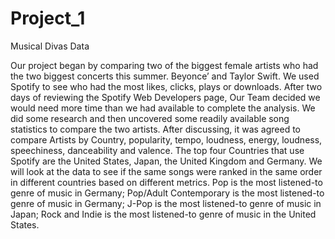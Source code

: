 # Project_1
Musical Divas Data

Our project began by comparing two of the biggest female artists who had the two biggest concerts this summer. Beyonce’ and Taylor Swift. We used Spotify to see who had the most likes, clicks, plays or downloads. After two days of reviewing the Spotify Web Developers page, Our Team decided we would need more time than we had available to complete the analysis. We did some research and then uncovered some readily available song statistics to compare the two artists. After discussing, it was agreed to compare Artists by Country, popularity, tempo, loudness, energy, loudness, speechiness, danceability and valence. The top four Countries that use Spotify are the United States, Japan, the United Kingdom and Germany. We will look at the data to see if the same songs were ranked in the same order in different countries based on different metrics. Pop is the most listened-to genre of music in Germany; Pop/Adult Contemporary is the most listened-to genre of music in Germany; J-Pop is the most listened-to genre of music in Japan; Rock and Indie is the most listened-to genre of music in the United States.
